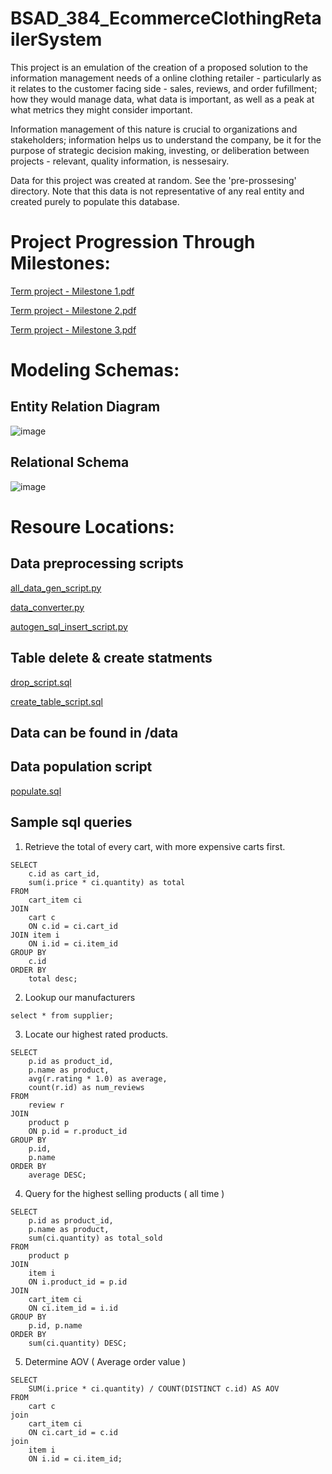 # BSAD_384_EcommerceClothingRetailerSystem

This project is an emulation of the creation of a proposed solution to the information management needs 
of a online clothing retailer - particularly as it relates to the customer facing side - sales, reviews, 
and order fufillment; how they would manage data, what data is important, as well as a peak at what metrics 
they might consider important.

Information management of this nature is crucial to organizations and stakeholders; information helps 
us to understand the company, be it for the purpose of strategic decision making, investing, or deliberation between
projects - relevant, quality information, is nessesairy. 

Data for this project was created at random. See the 'pre-prossesing' directory. Note that this data is not 
representative of any real entity and created purely to populate this database.


# Project Progression Through Milestones:

[Term project - Milestone 1.pdf](https://github.com/user-attachments/files/19449956/BSAD.384.Term.Assignment.-.Milestone.1.pdf)

[Term project - Milestone 2.pdf](https://github.com/user-attachments/files/19449922/Term.project.-.Milestone.2.pdf)

[Term project - Milestone 3.pdf](https://github.com/user-attachments/files/19450006/_Term.project.-.Milestone.3.pdf)


# Modeling Schemas:

## Entity Relation Diagram

![image](https://github.com/user-attachments/assets/bf6def4d-fcda-407d-9c38-2c3c3aff94ac)


## Relational Schema

![image](https://github.com/user-attachments/assets/e88c5185-1084-4796-953b-647e4beef47c)


 # Resoure Locations:

## Data preprocessing scripts

[all_data_gen_script.py](https://github.com/DylanFClark/BSAD_384_EcommerceClothingRetailerSystem/blob/main/pre-prossesing/all_data_gen_script.py)

[data_converter.py](https://github.com/DylanFClark/BSAD_384_EcommerceClothingRetailerSystem/blob/main/pre-prossesing/data_converter.py)

[autogen_sql_insert_script.py](https://github.com/DylanFClark/BSAD_384_EcommerceClothingRetailerSystem/blob/main/pre-prossesing/autogen_sql_insert_script.py)

## Table delete & create statments

[drop_script.sql](https://github.com/DylanFClark/BSAD_384_EcommerceClothingRetailerSystem/blob/main/table_creation/drop_script.sql)

[create_table_script.sql](https://github.com/DylanFClark/BSAD_384_EcommerceClothingRetailerSystem/blob/main/table_creation/create_table_script.sql)

## Data can be found in /data


## Data population script

[populate.sql](https://github.com/DylanFClark/BSAD_384_EcommerceClothingRetailerSystem/blob/main/data%20insertion%20%26%20test%20queries/populate.sql)



## Sample sql queries

1) Retrieve the total of every cart, with more expensive carts first. 

```
SELECT 
	c.id as cart_id,
	sum(i.price * ci.quantity) as total
FROM 
	cart_item ci
JOIN 
	cart c 
	ON c.id = ci.cart_id
JOIN item i
	ON i.id = ci.item_id
GROUP BY
	c.id
ORDER BY
	total desc;
```

2) Lookup our manufacturers

```
select * from supplier;
```

3) Locate our highest rated products.

```
SELECT 
	p.id as product_id,
	p.name as product,
	avg(r.rating * 1.0) as average,
	count(r.id) as num_reviews
FROM
	review r
JOIN 
	product p 
	ON p.id = r.product_id
GROUP BY 
	p.id,
	p.name
ORDER BY 
	average DESC;
```

4) Query for the highest selling products ( all time )

```
SELECT 
	p.id as product_id, 
	p.name as product, 
	sum(ci.quantity) as total_sold
FROM 
	product p
JOIN
	item i
	ON i.product_id = p.id
JOIN	
	cart_item ci
	ON ci.item_id = i.id
GROUP BY
	p.id, p.name
ORDER BY
	sum(ci.quantity) DESC;
```


5) Determine AOV ( Average order value )

```
SELECT 
	SUM(i.price * ci.quantity) / COUNT(DISTINCT c.id) AS AOV
FROM 
	cart c
join 
	cart_item ci
	ON ci.cart_id = c.id
join 
	item i 
	ON i.id = ci.item_id;
```



